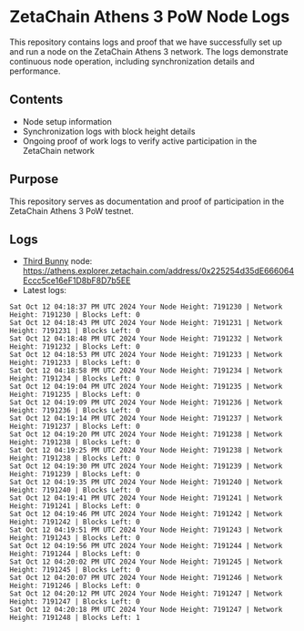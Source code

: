 # ZetaChain Athens 3 PoW Node Logs
This repository contains logs and proof that we have successfully set up and run a node on the ZetaChain Athens 3 network. The logs demonstrate continuous node operation, including synchronization details and performance.

## Contents
- Node setup information
- Synchronization logs with block height details
- Ongoing proof of work logs to verify active participation in the ZetaChain network

## Purpose
This repository serves as documentation and proof of participation in the ZetaChain Athens 3 PoW testnet.

## Logs

- [Third Bunny](https://thirdbunny.xyz/) node: https://athens.explorer.zetachain.com/address/0x225254d35dE666064Eccc5ce16eF1D8bF8D7b5EE
- Latest logs:
```
Sat Oct 12 04:18:37 PM UTC 2024 Your Node Height: 7191230 | Network Height: 7191230 | Blocks Left: 0
Sat Oct 12 04:18:43 PM UTC 2024 Your Node Height: 7191231 | Network Height: 7191231 | Blocks Left: 0
Sat Oct 12 04:18:48 PM UTC 2024 Your Node Height: 7191232 | Network Height: 7191232 | Blocks Left: 0
Sat Oct 12 04:18:53 PM UTC 2024 Your Node Height: 7191233 | Network Height: 7191233 | Blocks Left: 0
Sat Oct 12 04:18:58 PM UTC 2024 Your Node Height: 7191234 | Network Height: 7191234 | Blocks Left: 0
Sat Oct 12 04:19:04 PM UTC 2024 Your Node Height: 7191235 | Network Height: 7191235 | Blocks Left: 0
Sat Oct 12 04:19:09 PM UTC 2024 Your Node Height: 7191236 | Network Height: 7191236 | Blocks Left: 0
Sat Oct 12 04:19:14 PM UTC 2024 Your Node Height: 7191237 | Network Height: 7191237 | Blocks Left: 0
Sat Oct 12 04:19:20 PM UTC 2024 Your Node Height: 7191238 | Network Height: 7191238 | Blocks Left: 0
Sat Oct 12 04:19:25 PM UTC 2024 Your Node Height: 7191238 | Network Height: 7191238 | Blocks Left: 0
Sat Oct 12 04:19:30 PM UTC 2024 Your Node Height: 7191239 | Network Height: 7191239 | Blocks Left: 0
Sat Oct 12 04:19:35 PM UTC 2024 Your Node Height: 7191240 | Network Height: 7191240 | Blocks Left: 0
Sat Oct 12 04:19:41 PM UTC 2024 Your Node Height: 7191241 | Network Height: 7191241 | Blocks Left: 0
Sat Oct 12 04:19:46 PM UTC 2024 Your Node Height: 7191242 | Network Height: 7191242 | Blocks Left: 0
Sat Oct 12 04:19:51 PM UTC 2024 Your Node Height: 7191243 | Network Height: 7191243 | Blocks Left: 0
Sat Oct 12 04:19:56 PM UTC 2024 Your Node Height: 7191244 | Network Height: 7191244 | Blocks Left: 0
Sat Oct 12 04:20:02 PM UTC 2024 Your Node Height: 7191245 | Network Height: 7191245 | Blocks Left: 0
Sat Oct 12 04:20:07 PM UTC 2024 Your Node Height: 7191246 | Network Height: 7191246 | Blocks Left: 0
Sat Oct 12 04:20:12 PM UTC 2024 Your Node Height: 7191247 | Network Height: 7191247 | Blocks Left: 0
Sat Oct 12 04:20:18 PM UTC 2024 Your Node Height: 7191247 | Network Height: 7191248 | Blocks Left: 1
```
